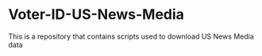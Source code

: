 # Voter-ID-US-News-Media

This is a repository that contains scripts used to download US News Media data
